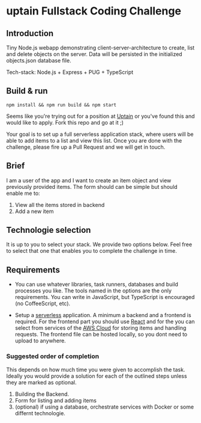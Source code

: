 # uptain Fullstack Coding Challenge

## Introduction

Tiny Node.js webapp demonstrating client-server-architecture to create, list and delete objects on the server. Data will be persisted in the initialized objects.json database file.

Tech-stack: Node.js + Express + PUG + TypeScript

## Build & run

```
npm install && npm run build && npm start
```





Seems like you're trying out for a position at
[Uptain](https://uptain.de) or you've found this and would like to
apply.  Fork this repo and go at it ;)

Your goal is to set up a full serverless application stack, where users will be able to add items to a list and view this list. Once you are done with the challenge, please fire up a
Pull Request and we will get in touch.

## Brief

I am a user of the app and I want to create an item object and view
previously provided items. The form should can be simple but should enable me to:

1.  View all the items stored in backend
2.  Add a new item


## Technologie selection

It is up to you to select your stack. We provide two options below. Feel free to select that one that enables you to complete the challenge in time.

## Requirements

*   You can use whatever libraries, task runners, databases and build processes you
    like. The tools named in the options are the only requirements. You can write in JavaScript, but TypeScript is encouraged (no CoffeeScript, etc). 



*   Setup a [serverless](https://serverless.com/) application. A minimum a backend and a frontend is required. 
    For the frontend part you should use [React](https://reactjs.org/) and for the you can select from services of the [AWS Cloud](https://aws.amazon.com) for storing items and handling requests. The frontend file can be hosted locally, so you dont need to upload to anywhere.
    

### Suggested order of completion

This depends on how much time you were given to accomplish the task.
Ideally you would provide a solution for each of the outlined steps
unless they are marked as optional.

1.  Building the Backend.
2.  Form for listing and adding items
3.  (optional) if using a database, orchestrate services with Docker or some differnt technologie.

